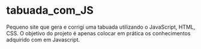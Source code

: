# tabuada_com_JS

Pequeno site que gera e corrigi uma tabuada utilizando o JavaScript, HTML, CSS. O objetivo do projeto é apenas colocar em prática os conhecimentos adquirido com em Javascript.
